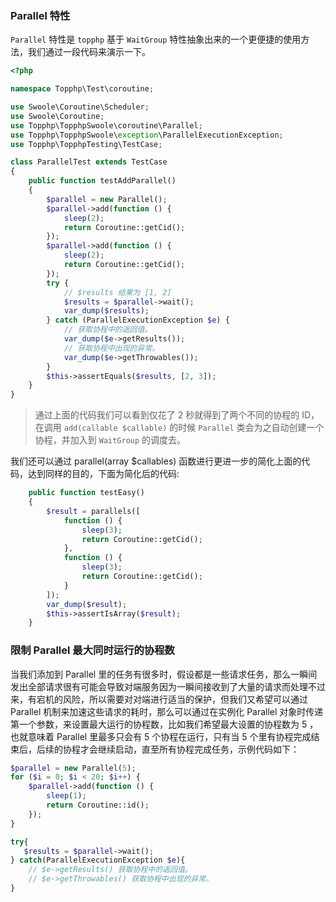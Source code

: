 ### Parallel 特性
`Parallel` 特性是 `topphp` 基于 `WaitGroup` 特性抽象出来的一个更便捷的使用方法，我们通过一段代码来演示一下。
```php
<?php

namespace Topphp\Test\coroutine;

use Swoole\Coroutine\Scheduler;
use Swoole\Coroutine;
use Topphp\TopphpSwoole\coroutine\Parallel;
use Topphp\TopphpSwoole\exception\ParallelExecutionException;
use Topphp\TopphpTesting\TestCase;

class ParallelTest extends TestCase
{
    public function testAddParallel()
    {
        $parallel = new Parallel();
        $parallel->add(function () {
            sleep(2);
            return Coroutine::getCid();
        });
        $parallel->add(function () {
            sleep(2);
            return Coroutine::getCid();
        });
        try {
            // $results 结果为 [1, 2]
            $results = $parallel->wait();
            var_dump($results);
        } catch (ParallelExecutionException $e) {
            // 获取协程中的返回值。
            var_dump($e->getResults());
            // 获取协程中出现的异常。
            var_dump($e->getThrowables());
        }
        $this->assertEquals($results, [2, 3]);
    }
}

```
> 通过上面的代码我们可以看到仅花了 2 秒就得到了两个不同的协程的 ID，在调用 `add(callable $callable)` 的时候 `Parallel` 类会为之自动创建一个协程，并加入到 `WaitGroup` 的调度去。

我们还可以通过 parallel(array $callables) 函数进行更进一步的简化上面的代码，达到同样的目的，下面为简化后的代码:
```php
    public function testEasy()
    {
        $result = parallels([
            function () {
                sleep(3);
                return Coroutine::getCid();
            },
            function () {
                sleep(3);
                return Coroutine::getCid();
            }
        ]);
        var_dump($result);
        $this->assertIsArray($result);
    }
```

### 限制 Parallel 最大同时运行的协程数
当我们添加到 Parallel 里的任务有很多时，假设都是一些请求任务，那么一瞬间发出全部请求很有可能会导致对端服务因为一瞬间接收到了大量的请求而处理不过来，有宕机的风险，所以需要对对端进行适当的保护，但我们又希望可以通过 Parallel 机制来加速这些请求的耗时，那么可以通过在实例化 Parallel 对象时传递第一个参数，来设置最大运行的协程数，比如我们希望最大设置的协程数为 5 ，也就意味着 Parallel 里最多只会有 5 个协程在运行，只有当 5 个里有协程完成结束后，后续的协程才会继续启动，直至所有协程完成任务，示例代码如下：

```php
$parallel = new Parallel(5);
for ($i = 0; $i < 20; $i++) {
    $parallel->add(function () {
        sleep(1);
        return Coroutine::id();
    });
} 

try{
   $results = $parallel->wait(); 
} catch(ParallelExecutionException $e){
    // $e->getResults() 获取协程中的返回值。
    // $e->getThrowables() 获取协程中出现的异常。
}
```


